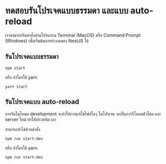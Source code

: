
# ทดสอบรันโปรเจคแบบธรรมดา และแบบ auto-reload

เราสามารถรันคำสั่งผ่านโปรแกรม Terminal (MacOS) หรือ Command Prompt (Windows) เพื่อเริ่มต้นการทำงานของ NestJS ได้

## รันโปรเจคแบบธรรมดา

```
npm start
```

หรือ ถ้าใครใช้ yarn

```
yarn start
```

## รันโปรเจคแบบ auto-reload

การรันในโหมด development จะทำให้การแก้ไขไฟล์ใดๆ ในโปรเจค จะเป็นการรีโหลดตัวโค้ด และ server ใหม่ ทำให้ประหยัดเวลา

สามารถทำได้ด้วยคำสั่ง

```
npm run start:dev
```

หรือ ถ้าใครใช้ yarn

```
npm run start:dev
```
